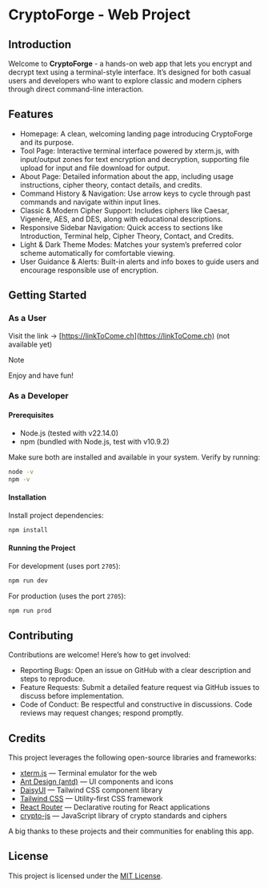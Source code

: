 # CryptoForge - Web Project

## Introduction
Welcome to **CryptoForge** - a hands-on web app that lets you encrypt and decrypt text using a terminal-style interface. It’s designed for both casual users and developers who want to explore classic and modern ciphers through direct command-line interaction.

## Features
- Homepage: A clean, welcoming landing page introducing CryptoForge and its purpose. 
- Tool Page: Interactive terminal interface powered by xterm.js, with input/output zones for text encryption and decryption, supporting file upload for input and file download for output. 
- About Page: Detailed information about the app, including usage instructions, cipher theory, contact details, and credits. 
- Command History & Navigation: Use arrow keys to cycle through past commands and navigate within input lines. 
- Classic & Modern Cipher Support: Includes ciphers like Caesar, Vigenère, AES, and DES, along with educational descriptions. 
- Responsive Sidebar Navigation: Quick access to sections like Introduction, Terminal help, Cipher Theory, Contact, and Credits. 
- Light & Dark Theme Modes: Matches your system’s preferred color scheme automatically for comfortable viewing. 
- User Guidance & Alerts: Built-in alerts and info boxes to guide users and encourage responsible use of encryption.

## Getting Started

### As a User
Visit the link &rarr; [https://linkToCome.ch](https://linkToCome.ch) (not available yet)

> [!NOTE]
> Enjoy and have fun!

### As a Developer

#### Prerequisites
- Node.js (tested with v22.14.0)
- npm (bundled with Node.js, test with v10.9.2)

Make sure both are installed and available in your system. Verify by running:
```sh
node -v
npm -v
```

#### Installation
Install project dependencies:
```sh
npm install
```

#### Running the Project
For development (uses port `2705`):
```sh
npm run dev
```

For production (uses the port `2705`):
```sh
npm run prod
```

## Contributing
Contributions are welcome! Here’s how to get involved:
- Reporting Bugs: Open an issue on GitHub with a clear description and steps to reproduce.
- Feature Requests:  Submit a detailed feature request via GitHub issues to discuss before implementation.
- Code of Conduct:  Be respectful and constructive in discussions. Code reviews may request changes; respond promptly.

## Credits
This project leverages the following open-source libraries and frameworks:

- [xterm.js](https://xtermjs.org/) — Terminal emulator for the web
- [Ant Design (antd)](https://ant.design/) — UI components and icons
- [DaisyUI](https://daisyui.com/) — Tailwind CSS component library
- [Tailwind CSS](https://tailwindcss.com/) — Utility-first CSS framework
- [React Router](https://reactrouter.com/) — Declarative routing for React applications
- [crypto-js](https://github.com/brix/crypto-js) — JavaScript library of crypto standards and ciphers

A big thanks to these projects and their communities for enabling this app.

## License
This project is licensed under the [MIT License](./LICENSE).